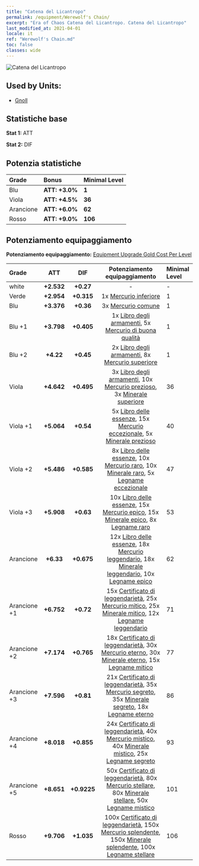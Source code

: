 ```yaml
---
title: "Catena del Licantropo"
permalink: /equipment/Werewolf's Chain/
excerpt: "Era of Chaos Catena del Licantropo. Catena del Licantropo"
last_modified_at: 2021-04-01
locale: it
ref: "Werewolf's Chain.md"
toc: false
classes: wide
---
```


  ![Catena del Licantropo](/images/e/e_8013.png)

## Used by Units:

* [Gnoll](/it/units/Gnoll/) 


## Statistiche base
 **Stat 1:** ATT

 **Stat 2:** DIF

## Potenzia statistiche

  |     Grade    |   Bonus | Minimal Level | 
  |:-------------|:--------|:--------------| 
  | Blu | **ATT: +3.0%** | **1** | 
  | Viola | **ATT: +4.5%** | **36** | 
  | Arancione | **ATT: +6.0%** | **62** | 
  | Rosso | **ATT: +9.0%** | **106** | 


## Potenziamento equipaggiamento
 **Potenziamento equipaggiamento:** [Equipment Upgrade Gold Cost Per Level](/equipment/EquipmentUpgradeCostPerLevel/) 

  |          Grade      | ATT | DIF | Potenziamento equipaggiamento | Minimal Level |
  |:--------------------|:---------:|:---------:|:----------------:|:--------------|
  | white | **+2.532** | **+0.27** | - | - |
  | Verde | **+2.954** | **+0.315** | 1x [Mercurio inferiore](/it/Items/mat_2/) | 1 |
  | Blu | **+3.376** | **+0.36** | 3x [Mercurio comune](/it/Items/mat_8/) | 1 |
  | Blu +1 | **+3.798** | **+0.405** | 1x [Libro degli armamenti](/it/Items/mat_18/), 5x [Mercurio di buona qualità](/it/Items/mat_14/) | 1 |
  | Blu +2 | **+4.22** | **+0.45** | 2x [Libro degli armamenti](/it/Items/mat_25/), 8x [Mercurio superiore](/it/Items/mat_21/) | 1 |
  | Viola | **+4.642** | **+0.495** | 3x [Libro degli armamenti](/it/Items/mat_32/), 10x [Mercurio prezioso](/it/Items/mat_28/), 3x [Minerale superiore](/it/Items/mat_19/) | 36 |
  | Viola +1 | **+5.064** | **+0.54** | 5x [Libro delle essenze](/it/Items/mat_39/), 15x [Mercurio eccezionale](/it/Items/mat_35/), 5x [Minerale prezioso](/it/Items/mat_26/) | 40 |
  | Viola +2 | **+5.486** | **+0.585** | 8x [Libro delle essenze](/it/Items/mat_46/), 10x [Mercurio raro](/it/Items/mat_42/), 10x [Minerale raro](/it/Items/mat_40/), 5x [Legname eccezionale](/it/Items/mat_34/) | 47 |
  | Viola +3 | **+5.908** | **+0.63** | 10x [Libro delle essenze](/it/Items/mat_53/), 15x [Mercurio epico](/it/Items/mat_49/), 15x [Minerale epico](/it/Items/mat_47/), 8x [Legname raro](/it/Items/mat_41/) | 53 |
  | Arancione | **+6.33** | **+0.675** | 12x [Libro delle essenze](/it/Items/mat_60/), 18x [Mercurio leggendario](/it/Items/mat_56/), 18x [Minerale leggendario](/it/Items/mat_54/), 10x [Legname epico](/it/Items/mat_48/) | 62 |
  | Arancione +1 | **+6.752** | **+0.72** | 15x [Certificato di leggendarietà](/it/Items/mat_67/), 25x [Mercurio mitico](/it/Items/mat_63/), 25x [Minerale mitico](/it/Items/mat_61/), 12x [Legname leggendario](/it/Items/mat_55/) | 71 |
  | Arancione +2 | **+7.174** | **+0.765** | 18x [Certificato di leggendarietà](/it/Items/mat_74/), 30x [Mercurio eterno](/it/Items/mat_70/), 30x [Minerale eterno](/it/Items/mat_68/), 15x [Legname mitico](/it/Items/mat_62/) | 77 |
  | Arancione +3 | **+7.596** | **+0.81** | 21x [Certificato di leggendarietà](/it/Items/mat_81/), 35x [Mercurio segreto](/it/Items/mat_77/), 35x [Minerale segreto](/it/Items/mat_75/), 18x [Legname eterno](/it/Items/mat_69/) | 86 |
  | Arancione +4 | **+8.018** | **+0.855** | 24x [Certificato di leggendarietà](/it/Items/mat_88/), 40x [Mercurio mistico](/it/Items/mat_84/), 40x [Minerale mistico](/it/Items/mat_82/), 25x [Legname segreto](/it/Items/mat_76/) | 93 |
  | Arancione +5 | **+8.651** | **+0.9225** | 50x [Certificato di leggendarietà](/it/Items/mat_95/), 80x [Mercurio stellare](/it/Items/mat_91/), 80x [Minerale stellare](/it/Items/mat_89/), 50x [Legname mistico](/it/Items/mat_83/) | 101 |
  | Rosso | **+9.706** | **+1.035** | 100x [Certificato di leggendarietà](/it/Items/mat_102/), 150x [Mercurio splendente](/it/Items/mat_98/), 150x [Minerale splendente](/it/Items/mat_96/), 100x [Legname stellare](/it/Items/mat_90/) | 106 |

